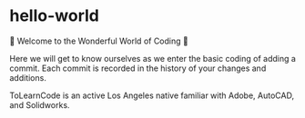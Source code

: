 # hello-world
🌻 Welcome to the Wonderful World of Coding 🌻

Here we will get to know ourselves as we enter the basic coding of adding a commit.
Each commit is recorded in the history of your changes and additions.

ToLearnCode is an active Los Angeles native familiar with Adobe, AutoCAD, and Solidworks.
